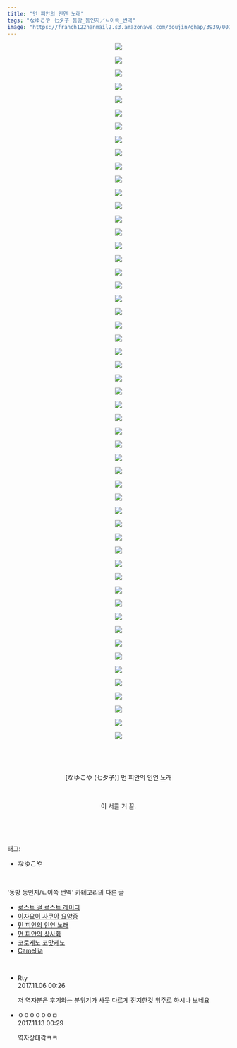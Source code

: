 ```yaml
---
title: "먼 피안의 인연 노래"
tags: "なゆこや 七夕子 동방_동인지／ㄴ이쪽_번역"
image: "https://franch122hanmail2.s3.amazonaws.com/doujin/ghap/3939/001.jpg"
---
```

<div class="article">
<p style="text-align: center; clear: none; float: none;"><img src="{{ site.imgserver6 }}/ghap/3939/001.jpg"/></p>
<p style="text-align: center; clear: none; float: none;"><img src="{{ site.imgserver6 }}/ghap/3939/002.jpg"/></p>
<p style="text-align: center; clear: none; float: none;"><img src="{{ site.imgserver6 }}/ghap/3939/003.jpg"/></p>
<p style="text-align: center; clear: none; float: none;"><img src="{{ site.imgserver6 }}/ghap/3939/004.jpg"/></p>
<p style="text-align: center; clear: none; float: none;"><img src="{{ site.imgserver6 }}/ghap/3939/005.jpg"/></p>
<p style="text-align: center; clear: none; float: none;"><img src="{{ site.imgserver6 }}/ghap/3939/006.jpg"/></p>
<p style="text-align: center; clear: none; float: none;"><img src="{{ site.imgserver6 }}/ghap/3939/007.jpg"/></p>
<p style="text-align: center; clear: none; float: none;"><img src="{{ site.imgserver6 }}/ghap/3939/008.jpg"/></p>
<p style="text-align: center; clear: none; float: none;"><img src="{{ site.imgserver6 }}/ghap/3939/009.jpg"/></p>
<p style="text-align: center; clear: none; float: none;"><img src="{{ site.imgserver6 }}/ghap/3939/010.jpg"/></p>
<p style="text-align: center; clear: none; float: none;"><img src="{{ site.imgserver6 }}/ghap/3939/011.jpg"/></p>
<p style="text-align: center; clear: none; float: none;"><img src="{{ site.imgserver6 }}/ghap/3939/012.jpg"/></p>
<p style="text-align: center; clear: none; float: none;"><img src="{{ site.imgserver6 }}/ghap/3939/013.jpg"/></p>
<p style="text-align: center; clear: none; float: none;"><img src="{{ site.imgserver6 }}/ghap/3939/014.jpg"/></p>
<p style="text-align: center; clear: none; float: none;"><img src="{{ site.imgserver6 }}/ghap/3939/015.jpg"/></p>
<p style="text-align: center; clear: none; float: none;"><img src="{{ site.imgserver6 }}/ghap/3939/016.jpg"/></p>
<p style="text-align: center; clear: none; float: none;"><img src="{{ site.imgserver6 }}/ghap/3939/017.jpg"/></p>
<p style="text-align: center; clear: none; float: none;"><img src="{{ site.imgserver6 }}/ghap/3939/018.jpg"/></p>
<p style="text-align: center; clear: none; float: none;"><img src="{{ site.imgserver6 }}/ghap/3939/019.jpg"/></p>
<p style="text-align: center; clear: none; float: none;"><img src="{{ site.imgserver6 }}/ghap/3939/020.jpg"/></p>
<p style="text-align: center; clear: none; float: none;"><img src="{{ site.imgserver6 }}/ghap/3939/021.jpg"/></p>
<p style="text-align: center; clear: none; float: none;"><img src="{{ site.imgserver6 }}/ghap/3939/022.jpg"/></p>
<p style="text-align: center; clear: none; float: none;"><img src="{{ site.imgserver6 }}/ghap/3939/023.jpg"/></p>
<p style="text-align: center; clear: none; float: none;"><img src="{{ site.imgserver6 }}/ghap/3939/024.jpg"/></p>
<p style="text-align: center; clear: none; float: none;"><img src="{{ site.imgserver6 }}/ghap/3939/025.jpg"/></p>
<p style="text-align: center; clear: none; float: none;"><img src="{{ site.imgserver6 }}/ghap/3939/026.jpg"/></p>
<p style="text-align: center; clear: none; float: none;"><img src="{{ site.imgserver6 }}/ghap/3939/027.jpg"/></p>
<p style="text-align: center; clear: none; float: none;"><img src="{{ site.imgserver6 }}/ghap/3939/028.jpg"/></p>
<p style="text-align: center; clear: none; float: none;"><img src="{{ site.imgserver6 }}/ghap/3939/029.jpg"/></p>
<p style="text-align: center; clear: none; float: none;"><img src="{{ site.imgserver6 }}/ghap/3939/030.jpg"/></p>
<p style="text-align: center; clear: none; float: none;"><img src="{{ site.imgserver6 }}/ghap/3939/031.jpg"/></p>
<p style="text-align: center; clear: none; float: none;"><img src="{{ site.imgserver6 }}/ghap/3939/032.jpg"/></p>
<p style="text-align: center; clear: none; float: none;"><img src="{{ site.imgserver6 }}/ghap/3939/033.jpg"/></p>
<p style="text-align: center; clear: none; float: none;"><img src="{{ site.imgserver6 }}/ghap/3939/034.jpg"/></p>
<p style="text-align: center; clear: none; float: none;"><img src="{{ site.imgserver6 }}/ghap/3939/035.jpg"/></p>
<p style="text-align: center; clear: none; float: none;"><img src="{{ site.imgserver6 }}/ghap/3939/036.jpg"/></p>
<p style="text-align: center; clear: none; float: none;"><img src="{{ site.imgserver6 }}/ghap/3939/037.jpg"/></p>
<p style="text-align: center; clear: none; float: none;"><img src="{{ site.imgserver6 }}/ghap/3939/038.jpg"/></p>
<p style="text-align: center; clear: none; float: none;"><img src="{{ site.imgserver6 }}/ghap/3939/039.jpg"/></p>
<p style="text-align: center; clear: none; float: none;"><img src="{{ site.imgserver6 }}/ghap/3939/040.jpg"/></p>
<p style="text-align: center; clear: none; float: none;"><img src="{{ site.imgserver6 }}/ghap/3939/041.jpg"/></p>
<p style="text-align: center; clear: none; float: none;"><img src="{{ site.imgserver6 }}/ghap/3939/042.jpg"/></p>
<p style="text-align: center; clear: none; float: none;"><img src="{{ site.imgserver6 }}/ghap/3939/043.jpg"/></p>
<p style="text-align: center; clear: none; float: none;"><img src="{{ site.imgserver6 }}/ghap/3939/044.jpg"/></p>
<p style="text-align: center; clear: none; float: none;"><img src="{{ site.imgserver6 }}/ghap/3939/045.jpg"/></p>
<p style="text-align: center; clear: none; float: none;"><img src="{{ site.imgserver6 }}/ghap/3939/046.jpg"/></p>
<p style="text-align: center; clear: none; float: none;"><img src="{{ site.imgserver6 }}/ghap/3939/047.jpg"/></p>
<p style="text-align: center; clear: none; float: none;"><img src="{{ site.imgserver6 }}/ghap/3939/048.jpg"/></p>
<p style="text-align: center; clear: none; float: none;"><img src="{{ site.imgserver6 }}/ghap/3939/049.jpg"/></p>
<p style="text-align: center; clear: none; float: none;"><img src="{{ site.imgserver6 }}/ghap/3939/050.jpg"/></p>
<p style="text-align: center; clear: none; float: none;"><img src="{{ site.imgserver6 }}/ghap/3939/051.jpg"/></p>
<p style="text-align: center; clear: none; float: none;"><img src="{{ site.imgserver6 }}/ghap/3939/052.jpg"/></p>
<p style="text-align: center; clear: none; float: none;"><img src="{{ site.imgserver6 }}/ghap/3939/053.jpg"/></p>
<p style="text-align: center; clear: none; float: none;"><br/></p>
<p style="text-align: center; clear: none; float: none;"><br/></p>
<p style="text-align: center; clear: none; float: none;">[なゆこや (七夕子)] 먼 피안의 인연 노래</p>
<p style="text-align: center; clear: none; float: none;"><br/></p>
<p style="text-align: center; clear: none; float: none;">이 서클 거 끝.</p>
<p><br/></p>
</div><br/>
<div class="tagTrail">
<p>태그: </p>
<ul>
<li>なゆこや</li>
</ul>
</div><br/>
<div class="another">
<p>'동방 동인지/ㄴ이쪽 번역' 카테고리의 다른 글</p>
<ul>
<li><a href="/ghap_3958">로스트 걸 로스트 레이디</a></li>
<li><a href="/ghap_3951">이자요이 사쿠야 요양중</a></li>
<li><a href="/ghap_3939">먼 피안의 인연 노래</a></li>
<li><a href="/ghap_3938">먼 피안의 상사화</a></li>
<li><a href="/ghap_3937">코로케노 코맛케노</a></li>
<li><a href="/ghap_3927">Camellia</a></li>
</ul>
</div><br/>
<div class="cb_module cb_fluid">
<div class="cb_wrt cb_profile">
<div class="comment">
<ul>
<li class="cb_thumb_off" id="comment15123523">
<div class="cb_comment_area">
<div class="cb_info_area">
<div class="cb_section">
<span class="cb_nick_name">Rty</span>
</div>
<div class="cb_section">
<span class="cb_date">2017.11.06 00:26 </span>
</div>
</div>
<div class="cb_dsc_comment">
<p class="cb_dsc">
											저 역자분은 후기와는 분위기가 사뭇 다르게 진지한것 위주로 하시나 보네요
										</p>
</div>
</div></li>
<li class="cb_thumb_off" id="comment15128116">
<div class="cb_comment_area">
<div class="cb_info_area">
<div class="cb_section">
<span class="cb_nick_name">ㅇㅇㅇㅇㅇㅇㅁ</span>
</div>
<div class="cb_section">
<span class="cb_date">2017.11.13 00:29 </span>
</div>
</div>
<div class="cb_dsc_comment">
<p class="cb_dsc">
											역자상태갘ㅋㅋ
										</p>
</div>
</div></li>
</ul>
</div>
</div><!-- commentList close -->
</div><br/>
